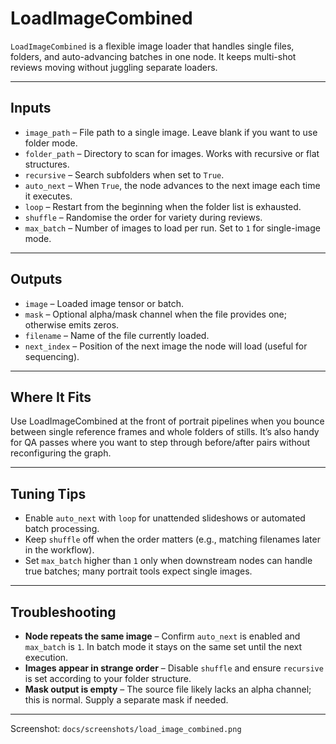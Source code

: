 # LoadImageCombined

`LoadImageCombined` is a flexible image loader that handles single files, folders, and auto-advancing batches in one node. It keeps multi-shot reviews moving without juggling separate loaders.

---

## Inputs
- `image_path` – File path to a single image. Leave blank if you want to use folder mode.
- `folder_path` – Directory to scan for images. Works with recursive or flat structures.
- `recursive` – Search subfolders when set to `True`.
- `auto_next` – When `True`, the node advances to the next image each time it executes.
- `loop` – Restart from the beginning when the folder list is exhausted.
- `shuffle` – Randomise the order for variety during reviews.
- `max_batch` – Number of images to load per run. Set to `1` for single-image mode.

---

## Outputs
- `image` – Loaded image tensor or batch.
- `mask` – Optional alpha/mask channel when the file provides one; otherwise emits zeros.
- `filename` – Name of the file currently loaded.
- `next_index` – Position of the next image the node will load (useful for sequencing).

---

## Where It Fits

Use LoadImageCombined at the front of portrait pipelines when you bounce between single reference frames and whole folders of stills. It’s also handy for QA passes where you want to step through before/after pairs without reconfiguring the graph.

---

## Tuning Tips

- Enable `auto_next` with `loop` for unattended slideshows or automated batch processing.
- Keep `shuffle` off when the order matters (e.g., matching filenames later in the workflow).
- Set `max_batch` higher than `1` only when downstream nodes can handle true batches; many portrait tools expect single images.

---

## Troubleshooting

- **Node repeats the same image** – Confirm `auto_next` is enabled and `max_batch` is `1`. In batch mode it stays on the same set until the next execution.
- **Images appear in strange order** – Disable `shuffle` and ensure `recursive` is set according to your folder structure.
- **Mask output is empty** – The source file likely lacks an alpha channel; this is normal. Supply a separate mask if needed.

---

Screenshot: `docs/screenshots/load_image_combined.png`
